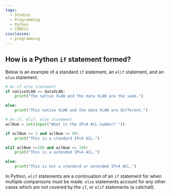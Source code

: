 ```yaml
---
tags:
  - Studies
  - Programming
  - Python
  - COM513
cssclasses:
  - programming
---
```


## How is a Python `if` statement formed?

Below is an example of a standard `if` statement, an `elif` statement, and an `else` statement.

```python
# An if else statement
if nativeVLAN == dataVLAN: 
	print("The native VLAN and the data VLAN are the same.") 

else: 
	print("This native VLAN and the data VLAN are different.")

# An if, elif, else statement
aclNum = int(input("What is the IPv4 ACL number? ")) 

if aclNum >= 1 and aclNum <= 99: 
	print("This is a standard IPv4 ACL.") 

elif aclNum >=100 and aclNum <= 199: 
	print("This is a extended IPv4 ACL.") 

else: 
	print("This is not a standard or extended IPv4 ACL.")
```

In Python, `elif` statements are a continuation of an `if` statement for when multiple comparisons must be made. `else` statements account for any other cases which are not covered by the `if`, or `elif` statements (a catchall).